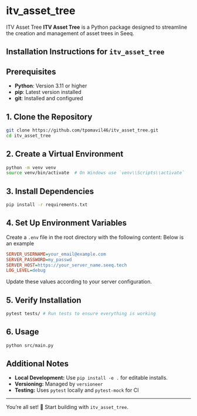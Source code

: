 # itv_asset_tree
ITV Asset Tree  **ITV Asset Tree** is a Python package designed to streamline the creation and management of asset trees in Seeq. 

## Installation Instructions for `itv_asset_tree`

## Prerequisites
- **Python**: Version 3.11 or higher
- **pip**: Latest version installed
- **git**: Installed and configured

## 1. Clone the Repository
```bash
git clone https://github.com/tpomavil46/itv_asset_tree.git
cd itv_asset_tree
```

## 2. Create a Virtual Environment
```bash
python -m venv venv
source venv/bin/activate  # On Windows use `venv\\Scripts\\activate`
```

## 3. Install Dependencies
```bash
pip install -r requirements.txt
```

## 4. Set Up Environment Variables
Create a `.env` file in the root directory with the following content:
Below is an example
```ini
SERVER_USERNAME=your_email@example.com
SERVER_PASSWORD=my_passwd
SERVER_HOST=https://your_server_name.seeq.tech
LOG_LEVEL=debug
```
Update these values according to your server configuration.

## 5. Verify Installation
```bash
pytest tests/ # Run tests to ensure everything is working
```

## 6. Usage
```bash
python src/main.py
```

## Additional Notes
- **Local Development:** Use `pip install -e .` for editable installs.
- **Versioning:** Managed by `versioneer`
- **Testing:** Uses `pytest` locally and `pytest-mock` for CI

---
You’re all set! 🎉 Start building with `itv_asset_tree`.

